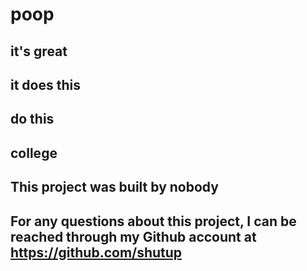 # poop

  ## it's great

  ## it does this

  ## do this

  ## college

  ## This project was built by nobody

  ## For any questions about this project, I can be reached through my Github account at https://github.com/shutup

